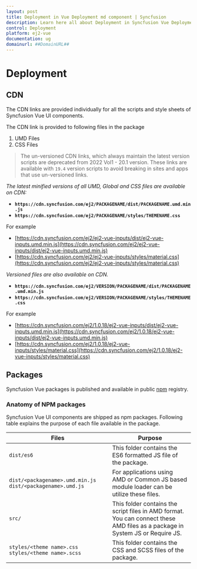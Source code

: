 ```yaml
---
layout: post
title: Deployment in Vue Deployment md component | Syncfusion
description: Learn here all about Deployment in Syncfusion Vue Deployment md component of Syncfusion Essential JS 2 and more.
control: Deployment 
platform: ej2-vue
documentation: ug
domainurl: ##DomainURL##
---
```


# Deployment

## CDN

The CDN links are provided individually for all the scripts and style sheets of Syncfusion Vue UI components.

The CDN link is provided to following files in the package

1. UMD Files
2. CSS Files

> The un-versioned CDN links, which always maintain the latest version scripts are deprecated from 2022 Vol1 - 20.1 version. These links are available with `19.4` version scripts to avoid breaking in sites and apps that use un-versioned links.

_The latest minified versions of all UMD, Global and CSS files are available on CDN:_

* **`https://cdn.syncfusion.com/ej2/PACKAGENAME/dist/PACKAGENAME.umd.min.js`**
* **`https://cdn.syncfusion.com/ej2/PACKAGENAME/styles/THEMENAME.css`**

For example

* [https://cdn.syncfusion.com/ej2/ej2-vue-inputs/dist/ej2-vue-inputs.umd.min.js](https://cdn.syncfusion.com/ej2/ej2-vue-inputs/dist/ej2-vue-inputs.umd.min.js)
* [https://cdn.syncfusion.com/ej2/ej2-vue-inputs/styles/material.css](https://cdn.syncfusion.com/ej2/ej2-vue-inputs/styles/material.css)

_Versioned files are also available on CDN._

* **`https://cdn.syncfusion.com/ej2/VERSION/PACKAGENAME/dist/PACKAGENAME.umd.min.js`**
* **`https://cdn.syncfusion.com/ej2/VERSION/PACKAGENAME/styles/THEMENAME.css`**

For example

* [https://cdn.syncfusion.com/ej2/1.0.18/ej2-vue-inputs/dist/ej2-vue-inputs.umd.min.js](https://cdn.syncfusion.com/ej2/1.0.18/ej2-vue-inputs/dist/ej2-vue-inputs.umd.min.js)
* [https://cdn.syncfusion.com/ej2/1.0.18/ej2-vue-inputs/styles/material.css](https://cdn.syncfusion.com/ej2/1.0.18/ej2-vue-inputs/styles/material.css)

## Packages

Syncfusion Vue packages is published and available in public [npm](https://www.npmjs.com/search?q=ej2-vue&page=1&ranking=optimal) registry.

### Anatomy of NPM packages

Syncfusion Vue UI components are shipped as npm packages. Following table explains the purpose of each file available in the package.

|    Files                                                                  |    Purpose                                                                                                                                                                                                                                                                                   |
|---------------------------------------------------------------------------|----------------------------------------------------------------------------------------------------------------------------------------------------------------------------------------------------------------------------------------------------------------------------------------------|
|    `dist/es6`                                                               |    This folder contains the ES6 formatted JS file of   the package.                                                                                                   |
|    `dist/<packagename>.umd.min.js`   `dist/<packagename>.umd.js`              |        For applications using AMD or Common JS based   module loader can be utilize these files.                                                                                                                                                                                             |
|    `src/`                                                                   |    This folder contains the script files in AMD   format. You can connect these AMD files as a package in System JS or Require   JS.                                                                                                                                                         |
|    `styles/<theme name>.css`   `styles/<theme name>.scss`                     |    This folder contains the CSS and SCSS files of the   package.                                                                                                                                                                                                                             ||
